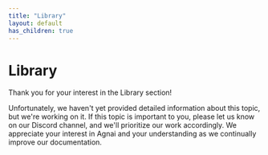 ```yaml
---
title: "Library"
layout: default
has_children: true
---
```

# Library

Thank you for your interest in the Library section!

Unfortunately, we haven't yet provided detailed information about this topic, but we're working on it. If this topic is important to you, please let us know on our Discord channel, and we'll prioritize our work accordingly. We appreciate your interest in Agnai and your understanding as we continually improve our documentation.

